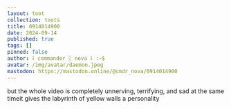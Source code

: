 ```yaml
---
layout: toot
collection: toots
title: 0914014900
date: 2024-09-14
published: true
tags: []
pinned: false
author: ⸸ commander ░ nova ⸸ :~$
avatar: /img/avatar/daemon.jpeg
mastodon: https://mastodon.online/@cmdr_nova/0914014900
---
```


but the whole video is completely unnerving, terrifying, and sad at the same timeit gives the labyrinth of yellow walls a personality
